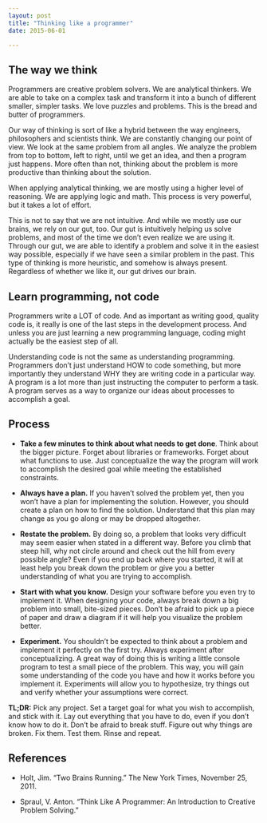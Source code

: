 ```yaml
---
layout: post
title: "Thinking like a programmer"
date: 2015-06-01

---
```


## The way we think

Programmers are creative problem solvers. We are analytical thinkers. We are able to take on a complex task and transform it into a bunch of different smaller, simpler tasks. We love puzzles and problems. This is the bread and butter of programmers.

Our way of thinking is sort of like a hybrid between the way engineers, philosophers and scientists think. We are constantly changing our point of view. We look at the same problem from all angles. We analyze the problem from top to bottom, left to right, until we get an idea, and then a program just happens. More often than not, thinking about the problem is more productive than thinking about the solution.

When applying analytical thinking, we are mostly using a higher level of reasoning. We are applying logic and math. This process is very powerful, but it takes a lot of effort.

This is not to say that we are not intuitive. And while we mostly use our brains, we rely on our gut, too. Our gut is intuitively helping us solve problems, and most of the time we don’t even realize we are using it. Through our gut, we are able to identify a problem and solve it in the easiest way possible, especially if we have seen a similar problem in the past. This type of thinking is more heuristic, and somehow is always present. Regardless of whether we like it, our gut drives our brain.

## Learn programming, not code

Programmers write a LOT of code. And as important as writing good, quality code is, it really is one of the last steps in the development process. And unless you are just learning a new programming language, coding might actually be the easiest step of all.

Understanding code is not the same as understanding programming. Programmers don’t just understand HOW to code something, but more importantly they understand WHY they are writing code in a particular way. A program is a lot more than just instructing the computer to perform a task. A program serves as a way to organize our ideas about processes to accomplish a goal.

## Process

* **Take a few minutes to think about what needs to get done**. Think about the bigger picture. Forget about libraries or frameworks. Forget about what functions to use. Just conceptualize the way the program will work to accomplish the desired goal while meeting the established constraints.

* **Always have a plan.** If you haven’t solved the problem yet, then you won’t have a plan for implementing the solution. However, you should create a plan on how to find the solution. Understand that this plan may change as you go along or may be dropped altogether.

* **Restate the problem.** By doing so, a problem that looks very difficult may seem easier when stated in a different way. Before you climb that steep hill, why not circle around and check out the hill from every possible angle? Even if you end up back where you started, it will at least help you break down the problem or give you a better understanding of what you are trying to accomplish.

* **Start with what you know.** Design your software before you even try to implement it. When designing your code, always break down a big problem into small, bite-sized pieces. Don’t be afraid to pick up a piece of paper and draw a diagram if it will help you visualize the problem better.

* **Experiment.** You shouldn’t be expected to think about a problem and implement it perfectly on the first try. Always experiment after conceptualizing. A great way of doing this is writing a little console program to test a small piece of the problem. This way, you will gain some understanding of the code you have and how it works before you implement it. Experiments will allow you to hypothesize, try things out and verify whether your assumptions were correct.

<div class="tldr">
  <span><strong>TL;DR:</strong></span>
  Pick any project. Set a target goal for what you wish to accomplish, and stick with it. Lay out everything that you have to do, even if you don’t know how to do it. Don’t be afraid to break stuff. Figure out why things are broken. Fix them. Test them. Rinse and repeat.
</div>

## References

* Holt, Jim. “Two Brains Running.” The New York Times, November 25, 2011.

* Spraul, V. Anton. “Think Like A Programmer: An Introduction to Creative Problem Solving.”

